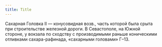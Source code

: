 ```yaml
---
title: Title
---
```


Сахарная Головка II — конусовидная возв., часть которой была срыта при
строительстве железной дороги. В Севастополе, на Южной стороне, у вокзала по
сходству с производимыми раньше коническими отливками сахара-рафинада,
«сахарными головами» Г–13.
